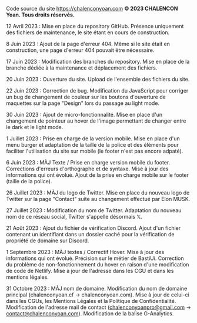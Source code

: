 Code source du site https://chalenconyoan.com
**© 2023 CHALENCON Yoan. Tous droits réservés.**

12 Avril 2023 : Mise en place du repository GitHub.
Présence uniquement des fichiers de maintenance, le site étant en cours de construction.

8 Juin 2023 : Ajout de la page d'erreur 404.
Même si le site était en construction, une page d'erreur 404 pouvait être nécessaire.

17 Juin 2023 : Modification des branches du repository.
Mise en place de la branche dédiée à la maintenance et déplacement des fichiers.

20 Juin 2023 : Ouverture du site.
Upload de l'ensemble des fichiers du site.

22 Juin 2023 : Correction de bug.
Modification du JavaScript pour corriger un bug de changement de couleur sur les boutons d'ouverture de maquettes sur la page "Design" lors du passage au light mode.

30 Juin 2023 : Ajout de micro-fonctionnalité.
Mise en place d'un changement de pointeur au hover de l'image permettant de changer entre le dark et le light mode.

1 Juillet 2023 : Prise en charge de la version mobile.
Mise en place d'un menu burger et adaptation de la taille de la police et des éléments pour faciliter l'utilisation du site sur mobile (le footer n'est pas encore adpaté).

6 Juin 2023 : MÀJ Texte / Prise en charge version mobile du footer.
Corrections d'erreurs d'orthographe et de syntaxe. Mise à jour des informations qui ont évolué. Ajout de la prise en charge mobile sur le footer (taille de la police).

26 Juillet 2023 : MÀJ du logo de Twitter.
Mise en place du nouveau logo de Twitter sur la page "Contact" suite au changement effectué par Elon MUSK.

27 Juillet 2023 : Modification du nom de Twitter.
Adaptation du nouveau nom de ce réseau social, Twitter s'appelle désormais 𝕏.

21 Août 2023 : Ajout du fichier de vérification Discord.
Ajout d'un fichier contenant un identifiant dans un dossier caché pour la vérification de propriété de domaine sur Discord.

1 Septembre 2023 : MÀJ textes / Correctif Hover.
Mise à jour des informations qui ont évolué. Précision sur le métier de BastiUi. Correction du problème de non-fonctionnement du hover en raison d'une modification de code de Netlify. Mise à jour de l'adresse dans les CGU et dans les mentions légales.

31 Octobre 2023 : MÀJ nom de domaine.
Modification du nom de domaine principal (chalenconyoan.cf -> chalenconyoan.com). Mise à jour de celui-ci dans les CGUs, les Mentions Légales et la Politique de Confidentialité.
Modification de l'adresse mail de contact (chalenconyoanpro@gmail.com -> contact@chalenconyoan.com).
Modification de la balise G-Analytics.
